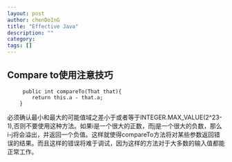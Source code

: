 ```yaml
---
layout: post
author: chenDoInG
title: "Effective Java"
description: ""
category: 
tags: []
---
```

## Compare to使用注意技巧

		￼public int compareTo(That that){
			return this.a - that.a;
		}

必须确认最小和最大的可能值域之差小于或者等于INTEGER.MAX_VALUE(2^23-1),否则不要使用这种方法。如果i是一个很大的正数，而j是一个很大的负数，那么i-j将会溢出，并返回一个负值。这样就使得compareTo方法将对某些参数返回错误的结果。而且这样的错误将难于调试，因为这样的方法对于大多数的输入值都能正常工作。
